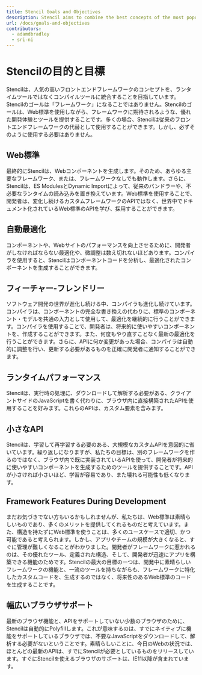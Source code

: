 ```yaml
---
title: Stencil Goals and Objectives
description: Stencil aims to combine the best concepts of the most popular frontend frameworks into a compile-time tool rather than run-time tool.
url: /docs/goals-and-objectives
contributors:
  - adamdbradley
  - sri-ni
---
```


# Stencilの目的と目標

Stencilは、人気の高いフロントエンドフレームワークのコンセプトを、ランタイムツールではなくコンパイルツールに統合することを目指しています。Stencilのゴールは「フレームワーク」になることではありません。Stencilのゴールは、Web標準を使用しながら、フレームワークに期待されるような、優れた開発体験とツールを提供することです。多くの場合、Stencilは従来のフロントエンドフレームワークの代替として使用することができます。しかし、必ずそのように使用する必要はありません。

## Web標準
最終的にStencilは、Webコンポーネントを生成します。そのため、あらゆる主要なフレームワーク、または、フレームワークなしでも動作します。さらに、Stencilは、ES ModulesとDynamic Importによって、従来のバンドラーや、不必要なランタイムの読み込みを置き換えています。Web標準を使用することで、開発者は、変化し続けるカスタムフレームワークのAPIではなく、世界中でドキュメント化されているWeb標準のAPIを学び、採用することができます。

## 自動最適化
コンポーネントや、Webサイトのパフォーマンスを向上させるために、開発者がしなければならない最適化や、微調整は数え切れないほどあります。コンパイラを使用すると、Stencilはコンポーネントコードを分析し、最適化されたコンポーネントを生成することができます。

## フィーチャー-フレンドリー
ソフトウェア開発の世界が進化し続ける中、コンパイラも進化し続けています。コンパイラは、コンポーネントの完全な書き換えの代わりに、標準のコンポーネント・モデルを共通の入力として使用して、最適化を継続的に行うことができます。コンパイラを使用することで、開発者は、将来的に使いやすいコンポーネントを、作成することができます。また、何度もやり直すことなく最新の最適化を行うことができます。さらに、APIに何か変更があった場合、コンパイラは自動的に調整を行い、更新する必要があるものを正確に開発者に通知することができます。

## ランタイムパフォーマンス
Stencilは、実行時の処理に、ダウンロードして解析する必要がある、クライアントサイドのJavaScriptを書く代わりに、ブラウザ内に直接構築されたAPIを使用することを好みます。これらのAPIは、カスタム要素を含みます。

## 小さなAPI
Stencilは、学習して再学習する必要のある、大規模なカスタムAPIを意図的に省いています。繰り返しになりますが、私たちの目標は、別のフレームワークを作るのではなく、ブラウザ内で既に実装されているAPIを使って、開発者が将来的に使いやすいコンポーネントを生成するためのツールを提供することです。APIが小さければ小さいほど、学習が容易であり、また壊れる可能性も低くなります。

## Framework Features During Development
まだお気づきでない方もいるかもしれませんが、私たちは、Web標準は素晴らしいものであり、多くのメリットを提供してくれるものだと考えています。また、構造を持たずにWeb標準を使うことは、多くのユースケースで適切、かつ可能であると考えられます。しかし、アプリやチームの規模が大きくなると、すぐに管理が難しくなることがわかりました。開発者がフレームワークに惹かれるのは、その優れたツール、定義された構造、そして、開発者が迅速にアプリを構築できる機能のためです。Stencilの最大の目標の一つは、開発中に素晴らしいフレームワークの機能と、一流のツールを持ちながらも、フレームワークに特化したカスタムコードを、生成するのではなく、将来性のあるWeb標準のコードを生成することです。

## 幅広いブラウザサポート
最新のブラウザ機能と、APIをサポートしていない少数のブラウザのために、Stencilは自動的にPolyfillします。これが意味するのは、すでにネイティブに機能をサポートしているブラウザでは、不要なJavaScriptをダウンロードして、解析する必要がないということです。素晴らしいことに、今日のWebの状況では、ほとんどの最新のAPIは、すでにStencilが必要としているものをリリースしています。すぐにStencilを使えるブラウザのサポートは、IE11以降が含まれています。
